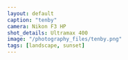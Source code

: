 ```yaml
---
layout: default
caption: "tenby"
camera: Nikon F3 HP
shot_details: Ultramax 400
image: "/photography_files/tenby.png"
tags: [landscape, sunset]
---
```

